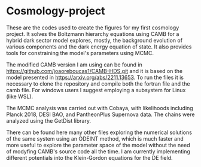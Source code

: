 # Cosmology-project
These are the codes used to create the figures for my first cosmology project. It solves the Boltzmann hierarchy equations using CAMB for a hybrid dark sector model explores, mostly, the background evolution of various components and the dark energy equation of state. It also provides tools for constraining the model's parameters using MCMC.

The modified CAMB version I am using can be found in https://github.com/joaoreboucas1/CAMB-HDS.git and it is based on the model presented in https://arxiv.org/abs/2211.13653. To run the files it is necessary to clone the repository and compile both the fortran file and the camb file. For windows users I suggest employing a subsystem for Linux (like WSL).

The MCMC analysis was carried out with Cobaya, with likelihoods including Planck 2018, DESI BAO, and PantheonPlus Supernova data. The chains were analyzed using the GetDist library.

There can be found here many other files exploring the numerical solutions of the same system using an ODEINT method, which is much faster and more useful to explore the parameter space of the model without the need of modyfing CAMB's source code all the time. I am currently implementing different potentials into the Klein-Gordon equations for the DE field. 
